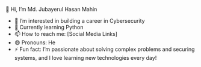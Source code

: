    👋 Hi, I’m Md. Jubayerul Hasan Mahin

- 👀 I’m interested in building a career in Cybersecurity
- 🌱 Currently learning Python
- 📫 How to reach me: [Social Media Links]  
- 😄 Pronouns: He  
- ⚡ Fun fact: I’m passionate about solving complex problems and securing systems, and I love learning new technologies every day!
